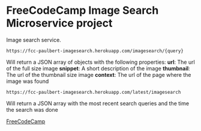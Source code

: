 # FreeCodeCamp Image Search Microservice project

Image search service.

`https://fcc-paulbert-imagesearch.herokuapp.com/imagesearch/{query}`

Will return a JSON array of objects with the following properties:
__url__: The url of the full size image
__snippet__: A short description of the image
__thumbnail__: The url of the thumbnail size image
__context__: The url of the page where the image was found

`https://fcc-paulbert-imagesearch.herokuapp.com/latest/imagesearch`

Will return a JSON array with the most recent search queries and the time the search was done

[FreeCodeCamp](http://www.freecodecamp.com)
